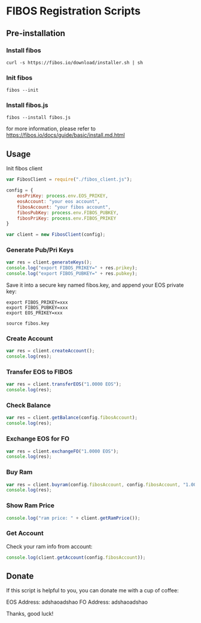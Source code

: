 # FIBOS Registration Scripts

## Pre-installation

### Install fibos

```shell
curl -s https://fibos.io/download/installer.sh | sh
```

### Init fibos

```shell
fibos --init
```

### Install fibos.js

```shell
fibos --install fibos.js
```

for more information, please refer to https://fibos.io/docs/guide/basic/install.md.html

## Usage

Init fibos client

```javascript
var FibosClient = require("./fibos_client.js");

config = {
    eosPriKey: process.env.EOS_PRIKEY,
    eosAccount: "your eos account",
    fibosAccount: "your fibos account",
    fibosPubKey: process.env.FIBOS_PUBKEY,
    fibosPriKey: process.env.FIBOS_PRIKEY
}

var client = new FibosClient(config);
```

### Generate Pub/Pri Keys

```javascript
var res = client.generateKeys();
console.log("export FIBOS_PRIKEY=" + res.prikey);
console.log("export FIBOS_PUBKEY=" + res.pubkey);
```

Save it into a secure key named fibos.key, and append your EOS private key:

```shell
export FIBOS_PRIKEY=xxx
export FIBOS_PUBKEY=xxx
export EOS_PRIKEY=xxx
```

```shell
source fibos.key
```

### Create Account

```javascript
var res = client.createAccount();
console.log(res);
```

### Transfer EOS to FIBOS

```javascript
var res = client.transferEOS("1.0000 EOS");
console.log(res);
```

### Check Balance

```javascript
var res = client.getBalance(config.fibosAccount);
console.log(res);
```

### Exchange EOS for FO

```javascript
var res = client.exchangeFO("1.0000 EOS");
console.log(res);
```

### Buy Ram

```javascript
var res = client.buyram(config.fibosAccount, config.fibosAccount, "1.0000 FO");
console.log(res);
```

### Show Ram Price

```javascript
console.log("ram price: " + client.getRamPrice());
```

### Get Account

Check your ram info from account:
```javascript
console.log(client.getAccount(config.fibosAccount));
```

## Donate

If this script is helpful to you, you can donate me with a cup of coffee:

EOS Address: adshaoadshao
FO Address: adshaoadshao

Thanks, good luck!
